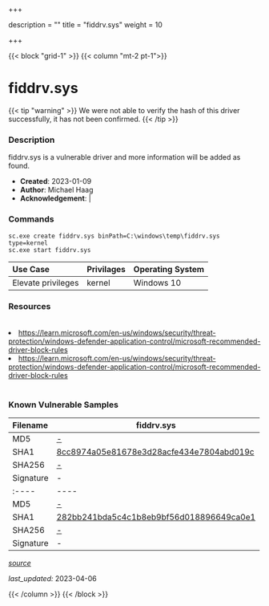 +++

description = ""
title = "fiddrv.sys"
weight = 10

+++


{{< block "grid-1" >}}
{{< column "mt-2 pt-1">}}


# fiddrv.sys 


{{< tip "warning" >}}
We were not able to verify the hash of this driver successfully, it has not been confirmed.
{{< /tip >}}


### Description

fiddrv.sys is a vulnerable driver and more information will be added as found.

- **Created**: 2023-01-09
- **Author**: Michael Haag
- **Acknowledgement**:  | [](https://twitter.com/)

### Commands

```
sc.exe create fiddrv.sys binPath=C:\windows\temp\fiddrv.sys type=kernel
sc.exe start fiddrv.sys
```

| Use Case | Privilages | Operating System | 
|:---- | ---- | ---- |
| Elevate privileges | kernel | Windows 10 |

### Resources
<br>
<li><a href=" https://learn.microsoft.com/en-us/windows/security/threat-protection/windows-defender-application-control/microsoft-recommended-driver-block-rules"> https://learn.microsoft.com/en-us/windows/security/threat-protection/windows-defender-application-control/microsoft-recommended-driver-block-rules</a></li>
<li><a href="https://learn.microsoft.com/en-us/windows/security/threat-protection/windows-defender-application-control/microsoft-recommended-driver-block-rules">https://learn.microsoft.com/en-us/windows/security/threat-protection/windows-defender-application-control/microsoft-recommended-driver-block-rules</a></li>
<br>

### Known Vulnerable Samples

| Filename | fiddrv.sys |
|:---- | ---- | 
| MD5 | <a href="https://www.virustotal.com/gui/file/-">-</a> |
| SHA1 | <a href="https://www.virustotal.com/gui/file/8cc8974a05e81678e3d28acfe434e7804abd019c">8cc8974a05e81678e3d28acfe434e7804abd019c</a> |
| SHA256 | <a href="https://www.virustotal.com/gui/file/-">-</a> |
| Signature | -   || Filename | fiddrv.sys |
|:---- | ---- | 
| MD5 | <a href="https://www.virustotal.com/gui/file/-">-</a> |
| SHA1 | <a href="https://www.virustotal.com/gui/file/282bb241bda5c4c1b8eb9bf56d018896649ca0e1">282bb241bda5c4c1b8eb9bf56d018896649ca0e1</a> |
| SHA256 | <a href="https://www.virustotal.com/gui/file/-">-</a> |
| Signature | -   |


[*source*](https://github.com/magicsword-io/LOLDrivers/tree/main/yaml/fiddrv.yaml)

*last_updated:* 2023-04-06








{{< /column >}}
{{< /block >}}

